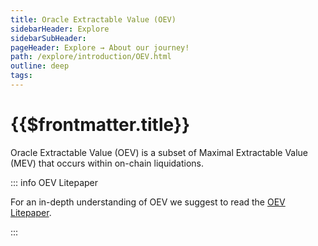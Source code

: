 ```yaml
---
title: Oracle Extractable Value (OEV)
sidebarHeader: Explore
sidebarSubHeader:
pageHeader: Explore → About our journey!
path: /explore/introduction/OEV.html
outline: deep
tags:
---
```


<PageHeader/>

<SearchHighlight/>

<FlexStartTag/>

# {{$frontmatter.title}}

Oracle Extractable Value (OEV) is a subset of Maximal Extractable Value (MEV) that occurs within on-chain liquidations. 

::: info OEV Litepaper 

For an in-depth understanding of OEV we suggest to read the [OEV Litepaper]().  

::: 

